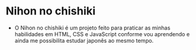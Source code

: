 <h1>Nihon no chishiki</h1>

- O Nihon no chishiki é um projeto feito para praticar as minhas habilidades em HTML, CSS e JavaScript conforme vou aprendendo e ainda me possibilita estudar japonês ao mesmo tempo.

